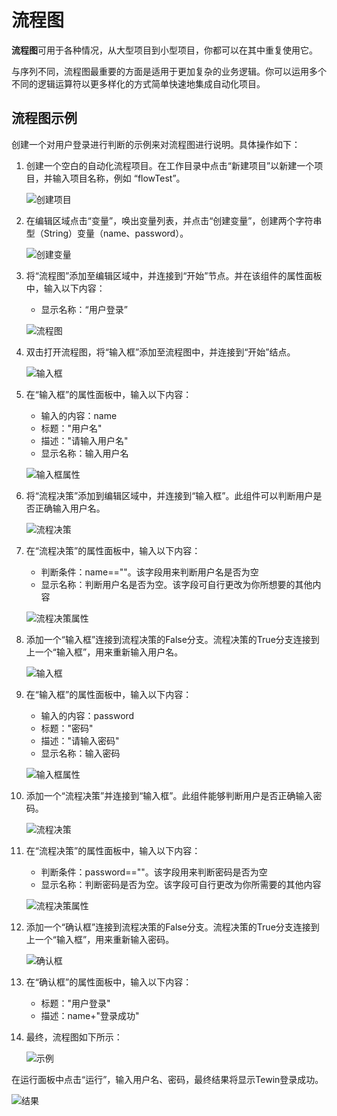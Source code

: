 # 流程图 
**流程图**可用于各种情况，从大型项目到小型项目，你都可以在其中重复使用它。

与序列不同，流程图最重要的方面是适用于更加复杂的业务逻辑。你可以运用多个不同的逻辑运算符以更多样化的方式简单快速地集成自动化项目。 

## 流程图示例 
创建一个对用户登录进行判断的示例来对流程图进行说明。具体操作如下：

1. 创建一个空白的自动化流程项目。在工作目录中点击“新建项目”以新建一个项目，并输入项目名称，例如 “flowTest”。 

    ![创建项目](https://docimages.blob.core.chinacloudapi.cn/images/Studio/typeOfWorkflow/createiteminflow20201019.png)

2. 在编辑区域点击“变量”，唤出变量列表，并点击“创建变量”，创建两个字符串型（String）变量（name、password）。

    ![创建变量](https://docimages.blob.core.chinacloudapi.cn/images/Studio/typeOfWorkflow/flow-createVariables.png)

3. 将“流程图”添加至编辑区域中，并连接到“开始”节点。并在该组件的属性面板中，输入以下内容：
     * 显示名称：“用户登录”

    ![流程图](https://docimages.blob.core.chinacloudapi.cn/images/Studio/typeOfWorkflow/createiteminflow20201019.png)

4. 双击打开流程图，将“输入框”添加至流程图中，并连接到“开始”结点。

    ![输入框](https://docimages.blob.core.chinacloudapi.cn/images/Studio/typeOfWorkflow/inputboxinflowchart20201019.png)

5. 在“输入框”的属性面板中，输入以下内容： 
    * 输入的内容：name 
    * 标题："用户名"
    * 描述："请输入用户名" 
    * 显示名称：输入用户名 

    ![输入框属性](https://docimages.blob.core.chinacloudapi.cn/images/Studio/typeOfWorkflow/flow-input1Properties.png)

6. 将“流程决策”添加到编辑区域中，并连接到“输入框”。此组件可以判断用户是否正确输入用户名。 

    ![流程决策](https://docimages.blob.core.chinacloudapi.cn/images/Studio/typeOfWorkflow/flowdecisioninflow20201019.png)

7. 在“流程决策”的属性面板中，输入以下内容： 
    * 判断条件：name==""。该字段用来判断用户名是否为空 
    * 显示名称：判断用户名是否为空。该字段可自行更改为你所想要的其他内容 

    ![流程决策属性](https://docimages.blob.core.chinacloudapi.cn/images/Studio/typeOfWorkflow/flow-decision1Properties.png)

8. 添加一个“输入框”连接到流程决策的False分支。流程决策的True分支连接到上一个“输入框”，用来重新输入用户名。

    ![输入框](https://docimages.blob.core.chinacloudapi.cn/images/Studio/typeOfWorkflow/inputbox2inflow20201019.png)

9. 在“输入框”的属性面板中，输入以下内容： 
    * 输入的内容：password 
    * 标题："密码"
    * 描述："请输入密码"
    * 显示名称：输入密码 

    ![输入框属性](https://docimages.blob.core.chinacloudapi.cn/images/Studio/typeOfWorkflow/flow-input2Properties.png)

10. 添加一个“流程决策”并连接到“输入框”。此组件能够判断用户是否正确输入密码。 

    ![流程决策](https://docimages.blob.core.chinacloudapi.cn/images/Studio/typeOfWorkflow/decision2inflow20201019.png)

11. 在“流程决策”的属性面板中，输入以下内容： 
    * 判断条件：password==""。该字段用来判断密码是否为空 
    * 显示名称：判断密码是否为空。该字段可自行更改为你所需要的其他内容 

    ![流程决策属性](https://docimages.blob.core.chinacloudapi.cn/images/Studio/typeOfWorkflow/flow-decision2Properties.png)

12. 添加一个“确认框”连接到流程决策的False分支。流程决策的True分支连接到上一个“输入框”，用来重新输入密码。 

    ![确认框](https://docimages.blob.core.chinacloudapi.cn/images/Studio/typeOfWorkflow/comfirmbox2inflow20201019.png)

13. 在“确认框”的属性面板中，输入以下内容： 
    * 标题："用户登录"
    * 描述：name+"登录成功" 

14. 最终，流程图如下所示： 

    ![示例](https://docimages.blob.core.chinacloudapi.cn/images/Studio/typeOfWorkflow/flow-example.PNG)

在运行面板中点击“运行”，输入用户名、密码，最终结果将显示Tewin登录成功。 

 ![结果](https://docimages.blob.core.chinacloudapi.cn/images/Studio/typeOfWorkflow/loginsucess20201019.png)

